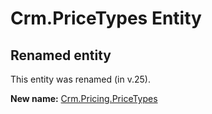 # Crm.PriceTypes Entity

## Renamed entity

This entity was renamed (in v.25).

**New name:** [Crm.Pricing.PriceTypes](Crm.Pricing.PriceTypes.md)
